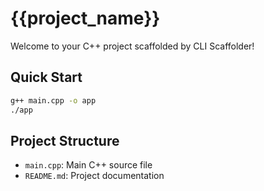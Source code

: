 # {{project_name}}

Welcome to your C++ project scaffolded by CLI Scaffolder!

## Quick Start

```bash
g++ main.cpp -o app
./app
```

## Project Structure

- `main.cpp`: Main C++ source file
- `README.md`: Project documentation
